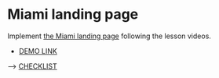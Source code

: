 # Miami landing page
Implement [the Miami landing page](https://www.figma.com/file/nHz8bflIwJaWP3P99vKTH5/miami_home_new?node-id=16033%3A3)
following the lesson videos.

- [DEMO LINK](https://JHesher.github.io/layout_miami/)

--> [CHECKLIST](https://github.com/mate-academy/layout_miami/blob/master/checklist.md)
